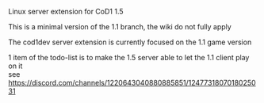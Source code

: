 Linux server extension for CoD1 1.5

This is a minimal version of the 1.1 branch, the wiki do not fully apply

The cod1dev server extension is currently focused on the 1.1 game version

1 item of the todo-list is to make the 1.5 server able to let the 1.1 client play on it  
see https://discord.com/channels/1220643040880885851/1247731807018025031
